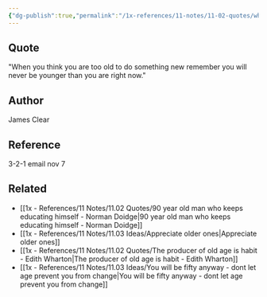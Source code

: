```yaml
---
{"dg-publish":true,"permalink":"/1x-references/11-notes/11-02-quotes/when-you-think-you-are-too-old-to-do-something-new-remember-you-will-never-be-younger-than-you-are-right-now-james-clear/","title":"When you think you are too old to do something new remember you will never be younger than you are right now. - James Clear","created":"2024-11-07T20:54:20.917+03:00","updated":"2025-08-24T11:25:08.443+03:00"}
---
```



## Quote
"When you think you are too old to do something new remember you will never be younger than you are right now."

## Author
James Clear

## Reference
3-2-1 email nov 7

## Related
- [[1x - References/11 Notes/11.02 Quotes/90 year old man who keeps educating himself - Norman Doidge\|90 year old man who keeps educating himself - Norman Doidge]]
- [[1x - References/11 Notes/11.03 Ideas/Appreciate older ones\|Appreciate older ones]]
- [[1x - References/11 Notes/11.02 Quotes/The producer of old age is habit - Edith Wharton\|The producer of old age is habit - Edith Wharton]]
- [[1x - References/11 Notes/11.03 Ideas/You will be fifty anyway - dont let age prevent you from change\|You will be fifty anyway - dont let age prevent you from change]]